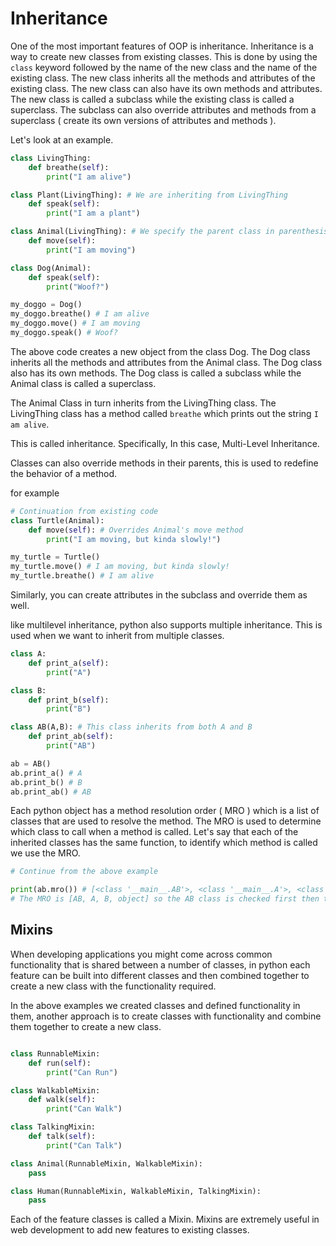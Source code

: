 # Inheritance

One of the most important features of OOP is inheritance. Inheritance is a way to create new classes from existing classes. This is done by using the `class` keyword followed by the name of the new class and the name of the existing class. The new class inherits all the methods and attributes of the existing class. The new class can also have its own methods and attributes. The new class is called a subclass while the existing class is called a superclass. The subclass can also override attributes and methods from a superclass ( create its own versions of attributes and methods ).

Let's look at an example.

```python
class LivingThing:
    def breathe(self):
        print("I am alive")

class Plant(LivingThing): # We are inheriting from LivingThing
    def speak(self):
        print("I am a plant")

class Animal(LivingThing): # We specify the parent class in parenthesis
    def move(self):
        print("I am moving")

class Dog(Animal):
    def speak(self):
        print("Woof?")

my_doggo = Dog()
my_doggo.breathe() # I am alive
my_doggo.move() # I am moving
my_doggo.speak() # Woof?
```

The above code creates a new object from the class Dog. The Dog class inherits all the methods and attributes from the Animal class. The Dog class also has its own methods. The Dog class is called a subclass while the Animal class is called a superclass.

The Animal Class in turn inherits from the LivingThing class. The LivingThing class has a method called `breathe` which prints out the string `I am alive`.

This is called inheritance. Specifically, In this case, Multi-Level Inheritance.

Classes can also override methods in their parents, this is used to redefine the behavior of a method.

for example

```python
# Continuation from existing code
class Turtle(Animal):
    def move(self): # Overrides Animal's move method
        print("I am moving, but kinda slowly!")

my_turtle = Turtle()
my_turtle.move() # I am moving, but kinda slowly!
my_turtle.breathe() # I am alive
```

Similarly, you can create attributes in the subclass and override them as well.

like multilevel inheritance, python also supports multiple inheritance. This is used when we want to inherit from multiple classes.

```python
class A:
    def print_a(self):
        print("A")

class B:
    def print_b(self):
        print("B")

class AB(A,B): # This class inherits from both A and B
    def print_ab(self):
        print("AB")

ab = AB()
ab.print_a() # A
ab.print_b() # B
ab.print_ab() # AB
```

Each python object has a method resolution order ( MRO ) which is a list of classes that are used to resolve the method. The MRO is used to determine which class to call when a method is called. Let's say that each of the inherited classes has the same function, to identify which method is called we use the MRO.

```python
# Continue from the above example

print(ab.mro()) # [<class '__main__.AB'>, <class '__main__.A'>, <class '__main__.B'>, <class 'object'>]
# The MRO is [AB, A, B, object] so the AB class is checked first then the A class and then the B class.
```

## Mixins

When developing applications you might come across common functionality that is shared between a number of classes, in python each feature can be built into different classes and then combined together to create a new class with the functionality required.

In the above examples we created classes and defined functionality in them, another approach is to create classes with functionality and combine them together to create a new class.

```python

class RunnableMixin:
    def run(self):
        print("Can Run")

class WalkableMixin:
    def walk(self):
        print("Can Walk")

class TalkingMixin:
    def talk(self):
        print("Can Talk")

class Animal(RunnableMixin, WalkableMixin):
    pass

class Human(RunnableMixin, WalkableMixin, TalkingMixin):
    pass

```

Each of the feature classes is called a Mixin. Mixins are extremely useful in web development to add new features to existing classes.
